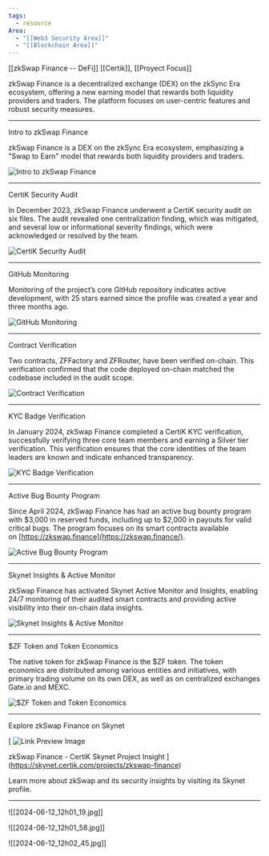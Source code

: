 ```yaml
---
tags:
  - resource
Area:
  - "[[Web3 Security Area]]"
  - "[[Blockchain Area]]"
---
```

[[zkSwap Finance -- DeFi]]
[[Certik]], [[Proyect Focus]]

zkSwap Finance is a decentralized exchange (DEX) on the zkSync Era ecosystem, offering a new earning model that rewards both liquidity providers and traders. The platform focuses on user-centric features and robust security measures.

---
Intro to zkSwap Finance

zkSwap Finance is a DEX on the zkSync Era ecosystem, emphasizing a "Swap to Earn" model that rewards both liquidity providers and traders.

![Intro to zkSwap Finance](https://skynet.certik.com/_next/image?url=https%3A%2F%2Fimages.ctfassets.net%2Fjqfm0se0f03r%2F2CHDT4AqeVBiNmu2x4Hocy%2Fb71db23ca555439b13cc8d0f64e2c111%2FScreenshot_2024-06-03_at_11.59.51_AM.png&w=3840&q=75)

---
CertiK Security Audit

In December 2023, zkSwap Finance underwent a CertiK security audit on six files. The audit revealed one centralization finding, which was mitigated, and several low or informational severity findings, which were acknowledged or resolved by the team.

![CertiK Security Audit](https://skynet.certik.com/_next/image?url=https%3A%2F%2Fimages.ctfassets.net%2Fjqfm0se0f03r%2F3KTmqQz5eOPcJiuLkU9kQ7%2F5278adea22eaf439d008dd57da865fb5%2FScreenshot_2024-06-03_at_12.01.00_PM.png&w=3840&q=75)

---
GitHub Monitoring

Monitoring of the project’s core GitHub repository indicates active development, with 25 stars earned since the profile was created a year and three months ago.

![GitHub Monitoring](https://skynet.certik.com/_next/image?url=https%3A%2F%2Fimages.ctfassets.net%2Fjqfm0se0f03r%2FAGsSIt9docIChzyzso714%2F90a49eecdf22c6241a1ffa19be368c49%2FScreenshot_2024-06-03_at_12.02.11_PM.png&w=3840&q=75)

---
Contract Verification

Two contracts, ZFFactory and ZFRouter, have been verified on-chain. This verification confirmed that the code deployed on-chain matched the codebase included in the audit scope.

![Contract Verification](https://skynet.certik.com/_next/image?url=https%3A%2F%2Fimages.ctfassets.net%2Fjqfm0se0f03r%2F42u6gu9gYZ5z9mX4oo2aWb%2F9277fc3c9a376027eb81047946915a2f%2FScreenshot_2024-06-03_at_12.03.21_PM.png&w=3840&q=75)

---
KYC Badge Verification

In January 2024, zkSwap Finance completed a CertiK KYC verification, successfully verifying three core team members and earning a Silver tier verification. This verification ensures that the core identities of the team leaders are known and indicate enhanced transparency.

![KYC Badge Verification](https://skynet.certik.com/_next/image?url=https%3A%2F%2Fimages.ctfassets.net%2Fjqfm0se0f03r%2F4xAkVBeli9juQZ4ESZCRLZ%2F4d89c11fc6c06b5c89402ff951f3155d%2FScreenshot_2024-06-03_at_12.04.30_PM.png&w=3840&q=75)

---
Active Bug Bounty Program

Since April 2024, zkSwap Finance has had an active bug bounty program with $3,000 in reserved funds, including up to $2,000 in payouts for valid critical bugs. The program focuses on its smart contracts available on [https://zkswap.finance](https://zkswap.finance/).

![Active Bug Bounty Program](https://skynet.certik.com/_next/image?url=https%3A%2F%2Fimages.ctfassets.net%2Fjqfm0se0f03r%2F6C0w1vZkkTkrijzrSZax02%2Ff659f7f5fb1249c55773a9ebab1e6f91%2FScreenshot_2024-06-03_at_12.05.41_PM.png&w=3840&q=75)

---
Skynet Insights & Active Monitor

zkSwap Finance has activated Skynet Active Monitor and Insights, enabling 24/7 monitoring of their audited smart contracts and providing active visibility into their on-chain data insights.

![Skynet Insights & Active Monitor](https://skynet.certik.com/_next/image?url=https%3A%2F%2Fimages.ctfassets.net%2Fjqfm0se0f03r%2F38wprH4E9YtecV6jLLggzv%2F365eb5e8465e620a1c5e2a7405879c7a%2FScreenshot_2024-06-03_at_12.07.10_PM.png&w=3840&q=75)

---
$ZF Token and Token Economics

The native token for zkSwap Finance is the $ZF token. The token economics are distributed among various entities and initiatives, with primary trading volume on its own DEX, as well as on centralized exchanges Gate.io and MEXC.

![$ZF Token and Token Economics](https://skynet.certik.com/_next/image?url=https%3A%2F%2Fimages.ctfassets.net%2Fjqfm0se0f03r%2F2P7lcmiKzt1Jd0KYhsRLqd%2Fd0a08f0ad9795b01c1e38ac37cf15469%2FScreenshot_2024-06-03_at_12.09.30_PM.png&w=3840&q=75)

---
Explore zkSwap Finance on Skynet

[
![Link Preview Image](https://skynet.certik.com/api/social-cards/project?id=zkswap-finance)

zkSwap Finance - CertiK Skynet Project Insight
](https://skynet.certik.com/projects/zkswap-finance)

Learn more about zkSwap and its security insights by visiting its Skynet profile.

---
![[2024-06-12_12h01_19.jpg]]

![[2024-06-12_12h01_58.jpg]]

![[2024-06-12_12h02_45.jpg]]